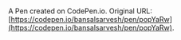 # 

A Pen created on CodePen.io. Original URL: [https://codepen.io/bansalsarvesh/pen/popYaRw](https://codepen.io/bansalsarvesh/pen/popYaRw).

